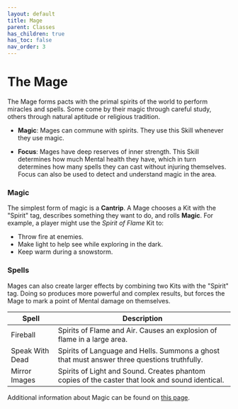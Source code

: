 ```yaml
---
layout: default
title: Mage
parent: Classes
has_children: true
has_toc: false
nav_order: 3
---
```


# The Mage

The Mage forms pacts with the primal spirits of the world to perform miracles and spells. Some come by their magic through careful study, others through natural aptitude or religious tradition.

-   **<span style="color: {{ site.mage_color }}">Magic</span>**: Mages can commune with spirits. They use this Skill whenever they use magic.

-   **<span style="color: {{ site.mage_color }}">Focus</span>**: Mages have deep reserves of inner strength. This Skill determines how much Mental health they have, which in turn determines how many spells they can cast without injuring themselves. Focus can also be used to detect and understand magic in the area.

### Magic

The simplest form of magic is a **Cantrip**. A Mage chooses a Kit with the "Spirit" tag, describes something they want to do, and rolls **<span style="color: {{ site.mage_color }}">Magic</span>**. For example, a player might use the _Spirit of Flame_ Kit to:

-   Throw fire at enemies.
-   Make light to help see while exploring in the dark.
-   Keep warm during a snowstorm.

### Spells

Mages can also create larger effects by combining two Kits with the "Spirit" tag. Doing so produces more powerful and complex results, but forces the Mage to mark a point of Mental damage on themselves.

| Spell           | Description                                                                                     |
| --------------- | ----------------------------------------------------------------------------------------------- |
| Fireball        | Spirits of Flame and Air. Causes an explosion of flame in a large area.                         |
| Speak With Dead | Spirits of Language and Hells. Summons a ghost that must answer three questions truthfully.     |
| Mirror Images   | Spirits of Light and Sound. Creates phantom copies of the caster that look and sound identical. |

Additional information about Magic can be found on [this page](../../more_resources/magic/index.md).
